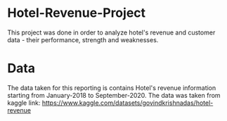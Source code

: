 # Hotel-Revenue-Project
This project was done in order to analyze hotel's revenue and customer data - their performance, strength and weaknesses.
# Data
The data taken for this reporting is contains Hotel's revenue information starting from January-2018 to September-2020.
The data was taken from kaggle link: https://www.kaggle.com/datasets/govindkrishnadas/hotel-revenue
